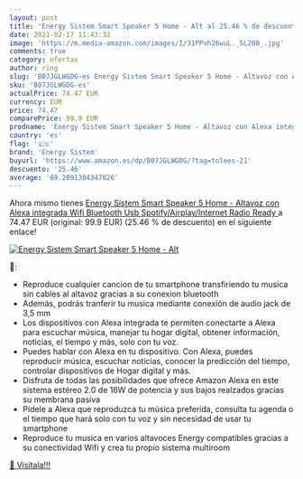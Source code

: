 ```yaml
---
layout: post
title: 'Energy Sistem Smart Speaker 5 Home - Alt al 25.46 % de descuento'
date: 2021-02-17 11:43:32
image: 'https://m.media-amazon.com/images/I/31PPvh26wuL._SL200_.jpg'
comments: true
category: ofertas
author: ring
slug: 'B07JGLWGDG-es Energy Sistem Smart Speaker 5 Home - Altavoz con Alexa...'
sku: 'B07JGLWGDG-es'
actualPrice: 74.47 EUR
currency: EUR
price: 74.47
comparePrice: 99.9 EUR
prodname: 'Energy Sistem Smart Speaker 5 Home - Altavoz con Alexa integrada  Wifi  Bluetooth  Usb  Spotify/Airplay/Internet Radio Ready '
country: 'es'
flag: '🇪🇸'
brand: 'Energy Sistem'
buyurl: 'https://www.amazon.es/dp/B07JGLWGDG/?tag=tolees-21'
descuento: '25.46'
average: '69.2091304347826'
---
```


Ahora mismo tienes [Energy Sistem Smart Speaker 5 Home - Altavoz con Alexa integrada  Wifi  Bluetooth  Usb  Spotify/Airplay/Internet Radio Ready ](https://www.amazon.es/dp/B07JGLWGDG/?tag=tolees-21) a 74.47 EUR (original: 99.9 EUR) (25.46 %  de descuento) en el siguiente enlace!

[![Energy Sistem Smart Speaker 5 Home - Alt](https://m.media-amazon.com/images/I/31PPvh26wuL._SL200_.jpg)](https://www.amazon.es/dp/B07JGLWGDG/?tag=tolees-21)

🔎:

- Reproduce cualquier cancion de tu smartphone transfiriendo tu musica sin cables al altavoz gracias a su conexion bluetooth
- Además, podrás tranferir tu musica mediante conexión de audio jack de 3,5 mm
- Los dispositivos con Alexa integrada te permiten conectarte a Alexa para escuchar música, manejar tu hogar digital, obtener información, noticias, el tiempo y más, solo con tu voz.
- Puedes hablar con Alexa en tu dispositivo. Con Alexa, puedes reproducir música, escuchar noticias, conocer la predicción del tiempo, controlar dispositivos de Hogar digital y más.
- Disfruta de todas las posibilidades que ofrece Amazon Alexa en este sistema estéreo 2.0 de 16W de potencia y sus bajos realzados gracias su membrana pasiva
- Pídele a Alexa que reproduzca tu música preferida, consulta tu agenda o el tiempo que hará solo con tu voz y sin necesidad de usar tu smartphone
- Reproduce tu musica en varios altavoces Energy compatibles gracias a su conectividad Wifi y crea tu propio sistema multiroom

[🛒 Visítala!!!](https://www.amazon.es/dp/B07JGLWGDG/?tag=tolees-21)
